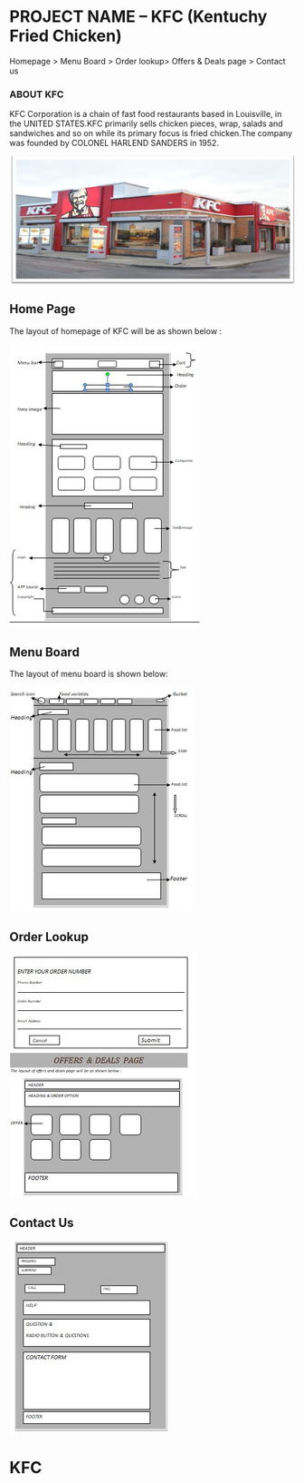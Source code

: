 # PROJECT NAME – KFC (Kentuchy Fried Chicken)

Homepage > Menu Board > Order lookup> Offers & Deals page > Contact us


### ABOUT  KFC


KFC Corporation is a chain of fast food restaurants based in Louisville, in the UNITED STATES.KFC primarily sells chicken pieces, wrap, salads and sandwiches and so on while its primary focus is fried chicken.The company was founded by COLONEL HARLEND SANDERS in 1952. 

![](https://github.com/Tannusaini26/Secondproject-documentation/blob/main/Screenshot%202022-02-17%20224349.jpg)

## Home Page

The layout of homepage of KFC will be as shown below :

![](https://github.com/Tannusaini26/Secondproject-documentation/blob/main/Screenshot%202022-02-17%20224548.jpg)

## Menu Board

The layout of menu board is shown below:

![](https://github.com/Tannusaini26/Secondproject-documentation/blob/main/Screenshot%202022-02-17%20224525.jpg)

## Order Lookup

![](https://github.com/Tannusaini26/Secondproject-documentation/blob/main/Screenshot%202022-02-17%20224609.jpg)


## Contact Us

![](https://github.com/Tannusaini26/Secondproject-documentation/blob/main/Screenshot%202022-02-17%20224630.jpg)

# KFC
